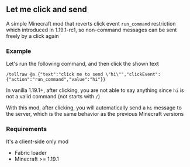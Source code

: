 ## Let me click and send

A simple Minecraft mod that reverts click event `run_command` restriction which introduced in 1.19.1-rc1,
so non-command messages can be sent freely by a click again

### Example

Let's run the following command, and then click the shown text

```
/tellraw @a {"text":"click me to send \"hi\"","clickEvent":{"action":"run_command","value":"hi"}}
```

In vanilla 1.19.1+, after clicking, you are not able to say anything since `hi` is not a valid command (not starts with `/`)

With this mod, after clicking, you will automatically send a `hi` message to the server, which is the same behavior as the previous Minecraft versions

### Requirements

It's a client-side only mod

- Fabric loader
- Minecraft >= 1.19.1
